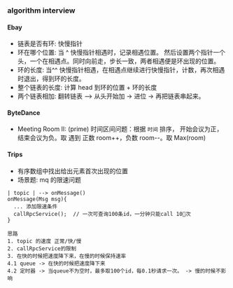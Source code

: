 ### algorithm interview

#### Ebay

- 链表是否有环: 快慢指针
- 环在哪个位置: 当 ^ 快慢指针相遇时，记录相遇位置。 然后设置两个指针一个头，一个在相遇点。同时向前走，步长一致，两者相遇便是环出现的位置。
- 环的长度: 当^^ 快慢指针相遇，在相遇点继续进行快慢指针，计数，再次相遇时退出，得到环的长度。
- 整个链表的长度: 计算 head 到环的位置 + 环的长度
- 两个链表相加: 翻转链表 —> 从头开始加 -> 进位 -> 再把链表串起来。

#### ByteDance

- Meeting Room II: (prime) 时间区间问题：根据 `时间` 排序， 开始会议为正，结束会议为负。取 遇到 正数 room++，负数 room--。取 Max(room)

#### Trips

- 有序数组中找出给出元素首次出现的位置
- 场景题: mq 的限速问题

```
| topic | --> onMessage()
onMessage(Msg msg){
  ... 添加限速条件
  callRpcService();  // 一次可查询100条id，一分钟只能call 10次
}
```

```
思路
1. topic 的速度 正常/快/慢
2. callRpcService的限制
3. 在快的时候把速度降下来，在慢的时候保持速率
4.1 queue -> 在快的时候把速度降下来
4.2 定时器 -> 当queue不为空时，最多取100个id，每0.1秒请求一次。 -> 慢的时候不影响
```
